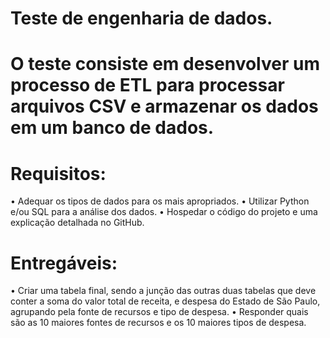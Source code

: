 # Teste de engenharia de dados.

# O teste consiste em desenvolver um processo de ETL para processar arquivos CSV e armazenar os dados em um banco de dados.

# Requisitos:

• Adequar os tipos de dados para os mais apropriados.
• Utilizar Python e/ou SQL para a análise dos dados.
• Hospedar o código do projeto e uma explicação detalhada no GitHub.

# Entregáveis:

• Criar uma tabela final, sendo a junção das outras duas tabelas que deve conter a soma do valor total de receita, e despesa do Estado de São Paulo, agrupando pela fonte de recursos e tipo de despesa.
• Responder quais são as 10 maiores fontes de recursos e os 10 maiores tipos de despesa.
